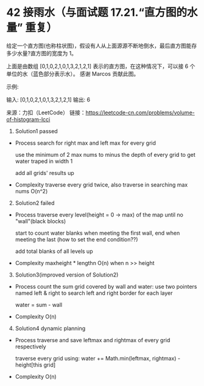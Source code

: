 # 42 接雨水（与面试题 17.21.“直方图的水量” 重复）
给定一个直方图(也称柱状图)，假设有人从上面源源不断地倒水，最后直方图能存多少水量?直方图的宽度为 1。

上面是由数组 [0,1,0,2,1,0,1,3,2,1,2,1] 表示的直方图，在这种情况下，可以接 6 个单位的水（蓝色部分表示水）。 感谢 Marcos 贡献此图。

示例:

输入: [0,1,0,2,1,0,1,3,2,1,2,1]
输出: 6

来源：力扣（LeetCode）
链接：https://leetcode-cn.com/problems/volume-of-histogram-lcci

1. Solution1 passed
* Process
    search for right max and left max for every grid

    use the minimum of 2 max nums to minus the depth of every grid
    to get water traped in width 1

    add all grids' results up

* Complexity
    traverse every grid twice, also traverse in searching max nums
    O(n^2)

2. Solution2 failed
* Process
    traverse every level(height = 0 -> max) of the map until no "wall"(black blocks)

    start to count water blanks when meeting the first wall, end when meeting the last
    (how to set the end condition??)

    add total blanks of all levels up

* Complexity
    maxheight * lengthn
    O(n) when n >> height

3. Solution3(improved version of Solution2)
* Process
    count the sum grid covered by wall and water:
        use two pointers named left & right to search left and right border for each layer

    water = sum - wall

* Complexity
    O(n)

4. Solution4  dynamic planning
* Process
    traverse and save leftmax and rightmax of every grid respectively

    traverse every grid using:
        water += Math.min(leftmax, rightmax) - height[this grid]

* Complexity
    O(n)